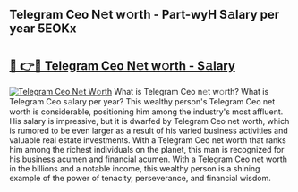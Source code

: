 ## Telegram Ceo N𝚎t w𝚘rth - Part-wyH S𝚊lary per year 5EOKx

# <h2><a href="http://gc1zhz.nevu.top/?p=Telegram+Ceo">🔗 👉🔴 Telegram Ceo N𝚎t w𝚘rth - S𝚊lary</a></h2>

[![Telegram Ceo N𝚎t W𝚘rth](https://i.imgur.com/Oavwk0R.jpeg)](http://gc1zhz.nevu.top/?p=Telegram+Ceo)
What is Telegram Ceo n𝚎t w𝚘rth? What is Telegram Ceo s𝚊lary per year?
This wealthy person's Telegram Ceo net worth is considerable, positioning him among the industry's most affluent. His salary is impressive, but it is dwarfed by Telegram Ceo net worth, which is rumored to be even larger as a result of his varied business activities and valuable real estate investments. With a Telegram Ceo net worth that ranks him among the richest individuals on the planet, this man is recognized for his business acumen and financial acumen. With a Telegram Ceo net worth in the billions and a notable income, this wealthy person is a shining example of the power of tenacity, perseverance, and financial wisdom.
